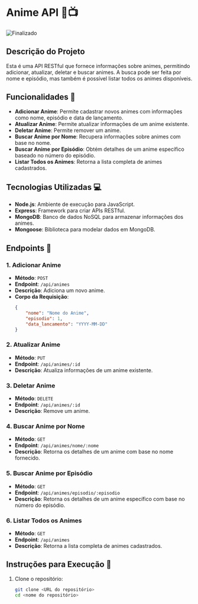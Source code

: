 # Anime API 🎌📺

![Finalizado](https://img.shields.io/badge/Status-Finalizado-brightgreen)

## Descrição do Projeto

Esta é uma API RESTful que fornece informações sobre animes, permitindo adicionar, atualizar, deletar e buscar animes. A busca pode ser feita por nome e episódio, mas também é possível listar todos os animes disponíveis.

## Funcionalidades 🌟

- **Adicionar Anime**: Permite cadastrar novos animes com informações como nome, episódio e data de lançamento.
- **Atualizar Anime**: Permite atualizar informações de um anime existente.
- **Deletar Anime**: Permite remover um anime.
- **Buscar Anime por Nome**: Recupera informações sobre animes com base no nome.
- **Buscar Anime por Episódio**: Obtém detalhes de um anime específico baseado no número do episódio.
- **Listar Todos os Animes**: Retorna a lista completa de animes cadastrados.

## Tecnologias Utilizadas 💻

- **Node.js**: Ambiente de execução para JavaScript.
- **Express**: Framework para criar APIs RESTful.
- **MongoDB**: Banco de dados NoSQL para armazenar informações dos animes.
- **Mongoose**: Biblioteca para modelar dados em MongoDB.

## Endpoints 📡

### 1. Adicionar Anime

- **Método**: `POST`
- **Endpoint**: `/api/animes`
- **Descrição**: Adiciona um novo anime.
- **Corpo da Requisição**:
    ```json
    {
        "nome": "Nome do Anime",
        "episodio": 1,
        "data_lancamento": "YYYY-MM-DD"
    }
    ```

### 2. Atualizar Anime

- **Método**: `PUT`
- **Endpoint**: `/api/animes/:id`
- **Descrição**: Atualiza informações de um anime existente.

### 3. Deletar Anime

- **Método**: `DELETE`
- **Endpoint**: `/api/animes/:id`
- **Descrição**: Remove um anime.

### 4. Buscar Anime por Nome

- **Método**: `GET`
- **Endpoint**: `/api/animes/nome/:nome`
- **Descrição**: Retorna os detalhes de um anime com base no nome fornecido.

### 5. Buscar Anime por Episódio

- **Método**: `GET`
- **Endpoint**: `/api/animes/episodio/:episodio`
- **Descrição**: Retorna os detalhes de um anime específico com base no número do episódio.

### 6. Listar Todos os Animes

- **Método**: `GET`
- **Endpoint**: `/api/animes`
- **Descrição**: Retorna a lista completa de animes cadastrados.

## Instruções para Execução 🚀

1. Clone o repositório:
   ```bash
   git clone <URL do repositório>
   cd <nome do repositório>
